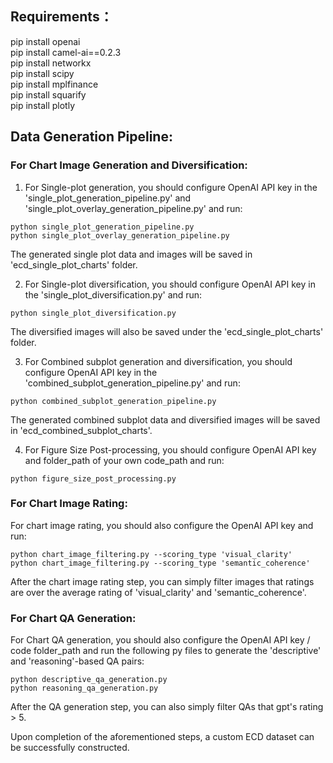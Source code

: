 ## Requirements：
pip install openai <br>
pip install camel-ai==0.2.3 <br> 
pip install networkx <br>
pip install scipy <br>
pip install mplfinance <br>
pip install squarify <br>
pip install plotly <br>

## Data Generation Pipeline:
### For Chart Image Generation and Diversification:
1. For Single-plot generation, you should configure OpenAI API key in the 'single_plot_generation_pipeline.py' and 'single_plot_overlay_generation_pipeline.py' and run:
```
python single_plot_generation_pipeline.py
python single_plot_overlay_generation_pipeline.py
```
The generated single plot data and images will be saved in 'ecd_single_plot_charts' folder.

2. For Single-plot diversification, you should configure OpenAI API key in the 'single_plot_diversification.py' and run:
```
python single_plot_diversification.py
```
The diversified images will also be saved under the 'ecd_single_plot_charts' folder.

3. For Combined subplot generation and diversification, you should configure OpenAI API key in the 'combined_subplot_generation_pipeline.py' and run:
```
python combined_subplot_generation_pipeline.py
```
The generated combined subplot data and diversified images will be saved in 'ecd_combined_subplot_charts'.

4. For Figure Size Post-processing, you should configure OpenAI API key and folder_path of your own code_path and run:
```
python figure_size_post_processing.py
```

### For Chart Image Rating:
For chart image rating, you should also configure the OpenAI API key and run:
```
python chart_image_filtering.py --scoring_type 'visual_clarity'
python chart_image_filtering.py --scoring_type 'semantic_coherence'
```
After the chart image rating step, you can simply filter images that ratings are over the average rating of 'visual_clarity' and 'semantic_coherence'.

### For Chart QA Generation:
For Chart QA generation, you should also configure the OpenAI API key / code folder_path and run the following py files to generate the 'descriptive' and 'reasoning'-based QA pairs:
```
python descriptive_qa_generation.py
python reasoning_qa_generation.py
```
After the QA generation step, you can also simply filter QAs that gpt's rating > 5.

Upon completion of the aforementioned steps, a custom ECD dataset can be successfully constructed.













